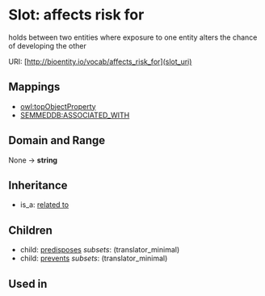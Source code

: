 # Slot: affects risk for


holds between two entities where exposure to one entity alters the chance of developing the other

URI: [http://bioentity.io/vocab/affects_risk_for](slot_uri)
## Mappings

 * [owl:topObjectProperty](http://purl.obolibrary.org/obo/owl_topObjectProperty)
 * [SEMMEDDB:ASSOCIATED_WITH](http://purl.obolibrary.org/obo/SEMMEDDB_ASSOCIATED_WITH)
## Domain and Range

None -> **string**
## Inheritance

 *  is_a: [related to](related_to.md)
## Children

 *  child: [predisposes](predisposes.md) *subsets*: (translator_minimal)
 *  child: [prevents](prevents.md) *subsets*: (translator_minimal)
## Used in

